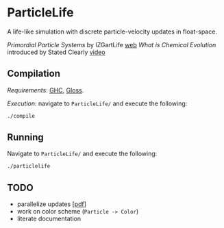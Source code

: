 # ParticleLife

A life-like simulation with discrete particle-velocity updates in float-space.

_Primordial Particle Systems_ by IZGartLife [web](http://zool33.uni-graz.at/artlife/PPS)
_What is Chemical Evolution_ introduced by Stated Clearly [video](https://www.youtube.com/watch?v=mRzxTzKIsp8)

## Compilation

*Requirements*: [GHC](https://www.haskell.org/ghc/), [Gloss](https://hackage.haskell.org/package/gloss).

*Execution*: navigate to `ParticleLife/` and execute the following:

```bash
./compile
```

## Running

Navigate to `ParticleLife/` and execute the following:

```bash
./particlelife
```

## TODO

- parallelize updates [[pdf](www.microsoft.com/en-us/research/wp-content/uploads/2016/02/parallel_haskell2.pdf)]
- work on color scheme (`Particle -> Color`)
- literate documentation
